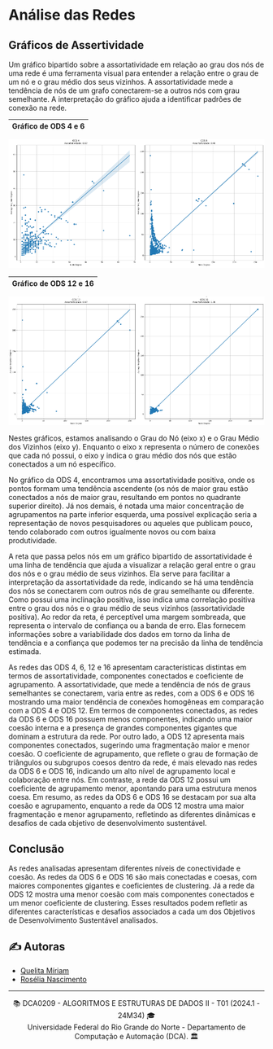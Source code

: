 # Análise das Redes

## Gráficos de Assertividade

Um gráfico bipartido sobre a assortatividade em relação ao grau dos nós de uma rede é uma ferramenta visual para entender a relação entre o grau de um nó e o grau médio dos seus vizinhos. A assortatividade mede a tendência de nós de um grafo conectarem-se a outros nós com grau semelhante. A interpretação do gráfico ajuda a identificar padrões de conexão na rede.

| Gráfico de ODS 4 e 6 |
|----------------------|
![Gráfico de ODS 4 e 6](assets/ods-4-6.png)

| Gráfico de ODS 12 e 16 |
|----------------------|
![Gráfico de ODS 12 e 16](assets/ods-12-16.png)

Nestes gráficos, estamos analisando o Grau do Nó (eixo x) e o Grau Médio dos Vizinhos (eixo y). Enquanto o eixo x representa o número de conexões que cada nó possui, o eixo y indica o grau médio dos nós que estão conectados a um nó específico.

No gráfico da ODS 4, encontramos uma assortatividade positiva, onde os pontos formam uma tendência ascendente (os nós de maior grau estão conectados a nós de maior grau, resultando em pontos no quadrante superior direito). Já nos demais, é notada uma maior concentração de agrupamentos na parte inferior esquerda, uma possível explicação seria a representação de novos pesquisadores ou aqueles que publicam pouco, tendo colaborado com outros igualmente novos ou com baixa produtividade.

A reta que passa pelos nós em um gráfico bipartido de assortatividade é uma linha de tendência que ajuda a visualizar a relação geral entre o grau dos nós e o grau médio de seus vizinhos. Ela serve para facilitar a interpretação da assortatividade da rede, indicando se há uma tendência dos nós se conectarem com outros nós de grau semelhante ou diferente. Como possui uma inclinação positiva, isso indica uma correlação positiva entre o grau dos nós e o grau médio de seus vizinhos (assortatividade positiva). Ao redor da reta, é perceptível uma margem sombreada, que representa o intervalo de confiança ou a banda de erro. Elas fornecem informações sobre a variabilidade dos dados em torno da linha de tendência e a confiança que podemos ter na precisão da linha de tendência estimada.

As redes das ODS 4, 6, 12 e 16 apresentam características distintas em termos de assortatividade, componentes conectados e coeficiente de agrupamento. A assortatividade, que mede a tendência de nós de graus semelhantes se conectarem, varia entre as redes, com a ODS 6 e ODS 16 mostrando uma maior tendência de conexões homogêneas em comparação com a ODS 4 e ODS 12. Em termos de componentes conectados, as redes da ODS 6 e ODS 16 possuem menos componentes, indicando uma maior coesão interna e a presença de grandes componentes gigantes que dominam a estrutura da rede. Por outro lado, a ODS 12 apresenta mais componentes conectados, sugerindo uma fragmentação maior e menor coesão. O coeficiente de agrupamento, que reflete o grau de formação de triângulos ou subgrupos coesos dentro da rede, é mais elevado nas redes da ODS 6 e ODS 16, indicando um alto nível de agrupamento local e colaboração entre nós. Em contraste, a rede da ODS 12 possui um coeficiente de agrupamento menor, apontando para uma estrutura menos coesa. Em resumo, as redes da ODS 6 e ODS 16 se destacam por sua alta coesão e agrupamento, enquanto a rede da ODS 12 mostra uma maior fragmentação e menor agrupamento, refletindo as diferentes dinâmicas e desafios de cada objetivo de desenvolvimento sustentável.

## Conclusão

As redes analisadas apresentam diferentes níveis de conectividade e coesão. As redes da ODS 6 e ODS 16 são mais conectadas e coesas, com maiores componentes gigantes e coeficientes de clustering. Já a rede da ODS 12 mostra uma menor coesão com mais componentes conectados e um menor coeficiente de clustering. Esses resultados podem refletir as diferentes características e desafios associados a cada um dos Objetivos de Desenvolvimento Sustentável analisados.

## ✍️ Autoras
- [Quelita Míriam](https://github.com/quelita2) 
- [Rosélia Nascimento](https://github.com/roseliasilva)

---
<div align="center">
  📚 DCA0209 - ALGORITMOS E ESTRUTURAS DE DADOS II - T01 (2024.1 - 24M34) 🎓 <br/>
  Universidade Federal do Rio Grande do Norte - Departamento de Computação e Automação (DCA). 🏛️
</div>